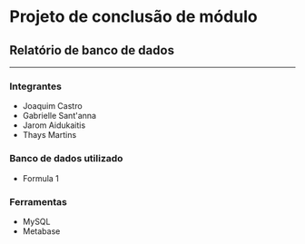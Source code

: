 # Projeto de conclusão de módulo #

## Relatório de banco de dados ##
---

### Integrantes ###

* Joaquim Castro
* Gabrielle Sant'anna
* Jarom Aidukaitis
* Thays Martins

### Banco de dados utilizado ###

* Formula 1

### Ferramentas ###

* MySQL
* Metabase
